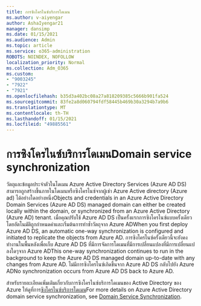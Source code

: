 ```yaml
---
title: การซิงโครไนซ์บริการโดเมน
ms.author: v-aiyengar
author: AshaIyengar21
manager: dansimp
ms.date: 01/15/2021
ms.audience: Admin
ms.topic: article
ms.service: o365-administration
ROBOTS: NOINDEX, NOFOLLOW
localization_priority: Normal
ms.collection: Adm_O365
ms.custom:
- "9003245"
- "7922"
- "7921"
ms.openlocfilehash: b35d3a402bc08a27a818209385c5666b901fa524
ms.sourcegitcommit: 83fe2a8d060794fdf58445b469b30a3294b7a9b6
ms.translationtype: MT
ms.contentlocale: th-TH
ms.lasthandoff: 01/15/2021
ms.locfileid: "49885561"
---
```

# <a name="domain-service-synchronization"></a><span data-ttu-id="07b55-102">การซิงโครไนซ์บริการโดเมน</span><span class="sxs-lookup"><span data-stu-id="07b55-102">Domain service synchronization</span></span>

<span data-ttu-id="07b55-103">วัตถุและข้อมูลประจำตัวในโดเมน Azure Active Directory Services (Azure AD DS) สามารถถูกสร้างขึ้นภายในโดเมนหรือซิงโครไนซ์จากผู้เช่า Azure Active directory (Azure ad) ได้อย่างใดอย่างหนึ่ง</span><span class="sxs-lookup"><span data-stu-id="07b55-103">Objects and credentials in an Azure Active Directory Domain Services (Azure AD DS) managed domain can either be created locally within the domain, or synchronized from an Azure Active Directory (Azure AD) tenant.</span></span> <span data-ttu-id="07b55-104">เมื่อคุณปรับใช้ Azure AD DS เป็นครั้งแรกการซิงโครไนซ์แบบครั้งเดียวโดยอัตโนมัติถูกกำหนดค่าและเริ่มต้นการทำซ้ำวัตถุจาก Azure AD</span><span class="sxs-lookup"><span data-stu-id="07b55-104">When you first deploy Azure AD DS, an automatic one-way synchronization is configured and initiated to replicate the objects from Azure AD.</span></span> <span data-ttu-id="07b55-105">การซิงโครไนซ์ครั้งเดียวนี้จะยังคงทำงานในพื้นหลังเพื่อเก็บ Azure AD DS ที่มีการจัดการโดเมนที่มีการเปลี่ยนแปลงที่มีการเปลี่ยนแปลงใดๆจาก Azure AD</span><span class="sxs-lookup"><span data-stu-id="07b55-105">This one-way synchronization continues to run in the background to keep the Azure AD DS managed domain up-to-date with any changes from Azure AD.</span></span> <span data-ttu-id="07b55-106">ไม่มีการซิงโครไนซ์เกิดขึ้นจาก Azure AD DS กลับไปยัง Azure AD</span><span class="sxs-lookup"><span data-stu-id="07b55-106">No synchronization occurs from Azure AD DS back to Azure AD.</span></span>

<span data-ttu-id="07b55-107">สำหรับรายละเอียดเพิ่มเติมเกี่ยวกับการซิงโครไนซ์บริการโดเมนของ Active Directory ของ Azure ให้ดูที่การ[ซิงโครไนซ์บริการโดเมน](https://docs.microsoft.com/azure/active-directory-domain-services/synchronization)</span><span class="sxs-lookup"><span data-stu-id="07b55-107">For more details on Azure Active Directory domain service synchronization, see [Domain Service Synchronization](https://docs.microsoft.com/azure/active-directory-domain-services/synchronization).</span></span> 

